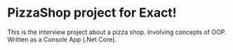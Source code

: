 # PizzaShop project for Exact!

This is the interview project about a pizza shop. Involving concepts of OOP.
Written as a Console App (.Net Core).